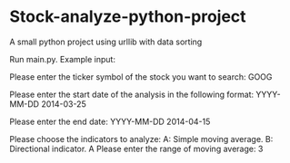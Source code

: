 # Stock-analyze-python-project
A small python project using urllib with data sorting

Run main.py. 
Example input:

Please enter the ticker symbol of the stock you want to search: GOOG

Please enter the start date of the analysis in the following format:
YYYY-MM-DD
2014-03-25

Please enter the end date:
YYYY-MM-DD
2014-04-15


Please choose the indicators to analyze:
A: Simple moving average.
B: Directional indicator.
A
Please enter the range of moving average: 3
